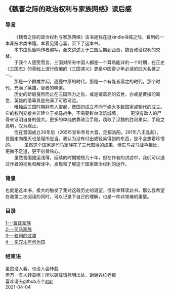 ## 《魏晋之际的政治权利与家族网络》读后感

### 导言
&emsp;&emsp;《魏晋之际的政治权利与家族网络》该书是我在逛kindle书城之际，看到的一本非技术类书籍。本着见猎心喜，买下了这本书。<br>
&emsp;&emsp;本书由仇鹿鸣作者编写，全文讲述关于三国后期到西晋，魏晋政治权利的交替。<br>
&emsp;&emsp;于我个人感受而言，三国对所有中国人都是一个耳熟能详的一个时期，在正史《三国志》的基础上进行改编的《三国演义》更是中国青少年必读的四大名著之一。<br>
&emsp;&emsp;那是一个群雄并起，逐鹿中原的时代，那是一个有能者居之的时代，那个时代，充满了英雄，智者的味道。<br>
&emsp;&emsp;历史的断层戛然而止在三国鼎力之后，或是诸葛亮的去世，亦或是曹操的离世，英雄的落幕真是充满了可歌可泣。<br>
&emsp;&emsp;唯独后三国时期鲜有人提起，晋国的成立不同于绝大多数国家或朝代的成立。它的权利交接并非建立于戎马战争，不需要鲜血浇筑城墙，
&emsp;&emsp;更没有敌人的尸骨来证明自身的强大。更多的单纯依靠政治手段，窃取了汉魏的胜利果实，手段之高明，叹为观止。<br>
&emsp;&emsp;但在晋国成立26年后（265年宣布帝号大晋，定都洛阳。291年八王乱起），晋国走向覆灭也是理所应当。我认为没有付出或轻易得到的东西，是不会想着珍惜的。
&emsp;&emsp;虽然这个国家是司马家族花了三代取得的成果，但它与戎马战争相比，更微不足道，更不刻骨铭心。<br>
&emsp;&emsp;虽然晋国国运浅薄，延续的时期短短几十年，但在作者的讲述中，我们可以通过作者的视角和解读中，发现和了解这个国家政治权利的运作。<br>


### 背景
也就是这本书，极大的触发了我对这段历史的渴望。很有幸拜读此书，那么我希望在我第二次阅读的同时，可以记录下自己的理解，也是一件非常棒的事情。<br>
### 目录
[1---曹氏家族](_post/魏晋之际的政治权利与家族网络/魏晋之际的政治权利与家族网络-曹氏家族.md)<br>
[2---司马家族](_post/魏晋之际的政治权利与家族网络/魏晋之际的政治权利与家族网络-司马家族.md)<br>
[3---权利的过渡](_post/魏晋之际的政治权利与家族网络/魏晋之际的政治权利与家族网络-权利的过渡.md)<br>
[4---东汉末年何为国](_post/魏晋之际的政治权利与家族网络/魏晋之际的政治权利与家族网络-东汉末年何为国.md)<br>
### 结束语
虽然没人看，也没人会转载<br>
但万一有人转载呢！所以转载请标明出处，谢谢各位老板<br>
喜欢请去github点个[star](https://github.com/MRzhch/My-Life)<br>
2021-04-04


